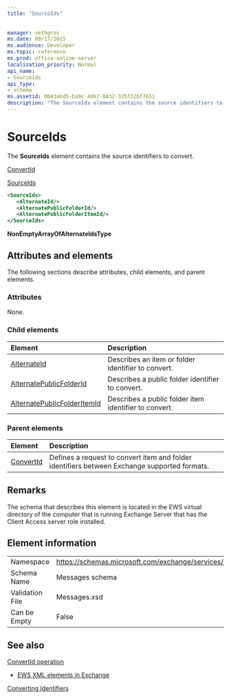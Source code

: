 ```yaml
---
title: "SourceIds"
 
 
manager: sethgros
ms.date: 09/17/2015
ms.audience: Developer
ms.topic: reference
ms.prod: office-online-server
localization_priority: Normal
api_name:
- SourceIds
api_type:
- schema
ms.assetid: 0043abd5-ba9c-4d67-8832-325f32bf7651
description: "The SourceIds element contains the source identifiers to convert."
---
```


# SourceIds

The **SourceIds** element contains the source identifiers to convert. 
  
[ConvertId](convertid.md)
  
[SourceIds](sourceids.md)
  
```xml
<SourceIds>
   <AlternateId/>
   <AlternatePublicFolderId/>
   <AlternatePublicFolderItemId/>
</SourceIds>
```

 **NonEmptyArrayOfAlternateIdsType**
## Attributes and elements

The following sections describe attributes, child elements, and parent elements.
  
### Attributes

None.
  
### Child elements

|**Element**|**Description**|
|:-----|:-----|
|[AlternateId](alternateid.md) <br/> |Describes an item or folder identifier to convert.  <br/> |
|[AlternatePublicFolderId](alternatepublicfolderid.md) <br/> |Describes a public folder identifier to convert.  <br/> |
|[AlternatePublicFolderItemId](alternatepublicfolderitemid.md) <br/> |Describes a public folder item identifier to convert.  <br/> |
   
### Parent elements

|**Element**|**Description**|
|:-----|:-----|
|[ConvertId](convertid.md) <br/> |Defines a request to convert item and folder identifiers between Exchange supported formats.  <br/> |
   
## Remarks

The schema that describes this element is located in the EWS virtual directory of the computer that is running Exchange Server that has the Client Access server role installed.
  
## Element information

|||
|:-----|:-----|
|Namespace  <br/> |https://schemas.microsoft.com/exchange/services/2006/messages  <br/> |
|Schema Name  <br/> |Messages schema  <br/> |
|Validation File  <br/> |Messages.xsd  <br/> |
|Can be Empty  <br/> |False  <br/> |
   
## See also



[ConvertId operation](convertid-operation.md)


- [EWS XML elements in Exchange](ews-xml-elements-in-exchange.md)


[Converting Identifiers](https://msdn.microsoft.com/library/a5391746-b6ef-4f48-8fc8-8255258651aa%28Office.15%29.aspx)

